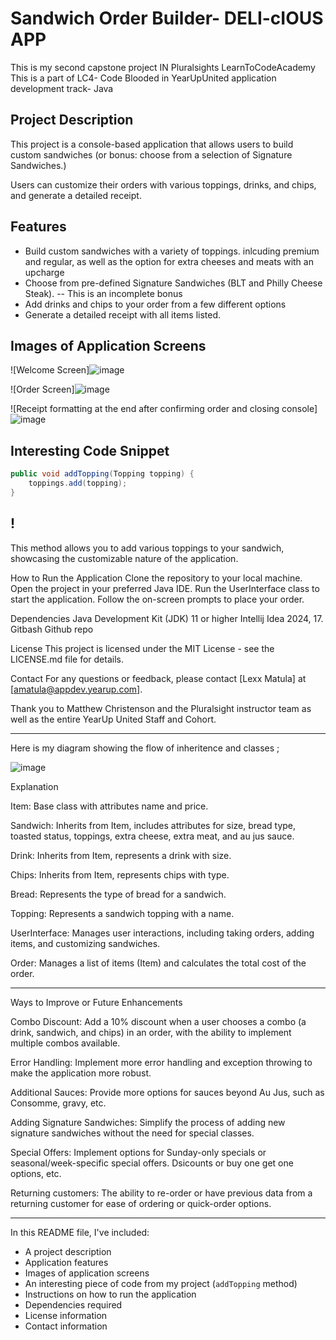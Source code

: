 # Sandwich Order Builder- DELI-cIOUS APP

This is my second capstone project IN Pluralsights LearnToCodeAcademy 
This is a part of LC4- Code Blooded in YearUpUnited application development track- Java

## Project Description
This project is a console-based application that allows users to build custom sandwiches (or bonus: choose from a selection of Signature Sandwiches.)

Users can customize their orders with various toppings, drinks, and chips, and generate a detailed receipt.

## Features
- Build custom sandwiches with a variety of toppings. inlcuding premium and regular, as well as the option for extra cheeses and meats with an upcharge 
- Choose from pre-defined Signature Sandwiches (BLT and Philly Cheese Steak). -- This is an incomplete bonus
- Add drinks and chips to your order from a few different options
- Generate a detailed receipt with all items listed.

## Images of Application Screens
![Welcome Screen]![image](https://github.com/user-attachments/assets/c56f05f9-5b08-41c2-bff6-af59e84b532d)



![Order Screen]![image](https://github.com/user-attachments/assets/2af01713-0052-470b-9205-45b4ab7845ff)


![Receipt formatting at the end after confirming order and closing console]![image](https://github.com/user-attachments/assets/7f640793-7c1d-48e2-9826-f22093b45038)


## Interesting Code Snippet
```java
public void addTopping(Topping topping) {
    toppings.add(topping);
}
```
## !
This method allows you to add various toppings to your sandwich, showcasing the customizable nature of the application.

How to Run the Application
Clone the repository to your local machine.
Open the project in your preferred Java IDE.
Run the UserInterface class to start the application.
Follow the on-screen prompts to place your order.

Dependencies
Java Development Kit (JDK) 11 or higher
Intellij Idea 2024, 17.
Gitbash
Github repo

License
This project is licensed under the MIT License - see the LICENSE.md file for details.

Contact
For any questions or feedback, please contact [Lexx Matula] at [amatula@appdev.yearup.com].

Thank you to Matthew Christenson and the Pluralsight instructor team as well as the entire YearUp United Staff and Cohort.

-------------------------------------------------------------------------------------------------------------------

Here is my diagram showing the flow of inheritence and classes ;

![image](https://github.com/user-attachments/assets/a75d454b-2a9e-4287-91a9-b257806c30a4)


Explanation

Item: Base class with attributes name and price.

Sandwich: Inherits from Item, includes attributes for size, bread type, toasted status, toppings, extra cheese, extra meat, and au jus sauce.

Drink: Inherits from Item, represents a drink with size.

Chips: Inherits from Item, represents chips with type.

Bread: Represents the type of bread for a sandwich.

Topping: Represents a sandwich topping with a name.

UserInterface: Manages user interactions, including taking orders, adding items, and customizing sandwiches.

Order: Manages a list of items (Item) and calculates the total cost of the order.


---------------------------------------------------------------------------------------------------------------------------

Ways to Improve or Future Enhancements

Combo Discount:
Add a 10% discount when a user chooses a combo (a drink, sandwich, and chips) in an order, with the ability to implement multiple combos available.

Error Handling:
Implement more error handling and exception throwing to make the application more robust.

Additional Sauces:
Provide more options for sauces beyond Au Jus, such as Consomme, gravy, etc.

Adding Signature Sandwiches:
Simplify the process of adding new signature sandwiches without the need for special classes.

Special Offers:
Implement options for Sunday-only specials or seasonal/week-specific special offers. Dsicounts or buy one get one options, etc.

Returning customers:
The ability to re-order or have previous data from a returning customer for ease of ordering or quick-order options.

----------------------------------------------------------------------------------------------------

In this README file, I've included:
- A project description
- Application features
- Images of application screens
- An interesting piece of code from my project (`addTopping` method)
- Instructions on how to run the application
- Dependencies required
- License information
- Contact information
